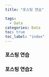 ```yaml
---
title: "포스팅 연습"

tags:
  - Data
categories: Data
toc: true
toc_label: "index"
---
```


### 포스팅 연습


### 포스팅 연습2
